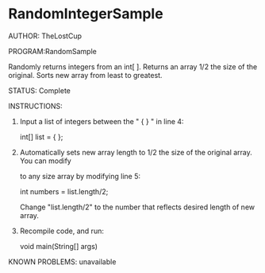 # RandomIntegerSample
AUTHOR: TheLostCup

PROGRAM:RandomSample

Randomly returns integers from an int[ ]. Returns an array 1/2 the size of the original. 
Sorts new array from least to greatest. 

STATUS: Complete

INSTRUCTIONS: 
1. Input a list of integers between the " { } " in line 4:

    int[] list = { };
  
2. Automatically sets new array length to 1/2 the size of the original array. You can modify 

    to any size array by modifying line 5:

    int numbers = list.length/2;
  
    Change "list.length/2" to the number that reflects desired length of new array. 

3. Recompile code, and run:

    void main(String[] args)
  
KNOWN PROBLEMS:
  unavailable
